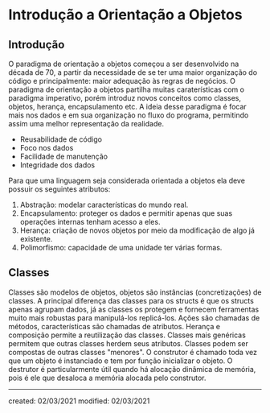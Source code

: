 # Introdução a Orientação a Objetos
## Introdução
O paradigma de orientação a objetos começou a ser desenvolvido na década de 70, a partir da necessidade de se ter uma maior organização do código e principalmente: maior adequação às regras de negócios. O paradigma de orientação a objetos partilha muitas caraterísticas com o paradigma imperativo, porém introduz novos conceitos como classes, objetos, herança, encapsulamento etc. A ideia desse paradigma é focar mais nos dados e em sua organização no fluxo do programa, permitindo assim uma melhor representação da realidade.
- Reusabilidade de código
- Foco nos dados
- Facilidade de manutenção
- Integridade dos dados

Para que uma linguagem seja considerada orientada a objetos ela deve possuir os seguintes atributos:
1. Abstração: modelar características do mundo real.
2. Encapsulamento: proteger os dados e permitir apenas que suas operações internas tenham acesso a eles.
3. Herança: criação de novos objetos por meio da modificação de algo já existente.
4. Polimorfismo: capacidade de uma unidade ter várias formas.

## Classes
Classes são modelos de objetos, objetos são instâncias (concretizações) de classes.
A principal diferença das classes para os structs é que os structs apenas agrupam dados, já as classes os protegem e fornecem ferramentas muito mais robustas para manipulá-los replicá-los.
Ações são chamadas de métodos, características são chamadas de atributos.
Herança e composição permite a reutilização das classes.
Classes mais genéricas permitem que outras classes herdem seus atributos.
Classes podem ser compostas de outras classes "menores".
O construtor é chamado toda vez que um objeto é instanciado e tem por função inicializar o objeto.
O destrutor é particularmente útil quando há alocação dinâmica de memória, pois é ele que desaloca a memória alocada pelo construtor.

---

created: 02/03/2021
modified: 02/03/2021